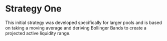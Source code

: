 # Strategy One
This initial strategy was developed specifically for larger pools and is based on taking a moving average and deriving Bollinger Bands to create a projected active liquidity range.
